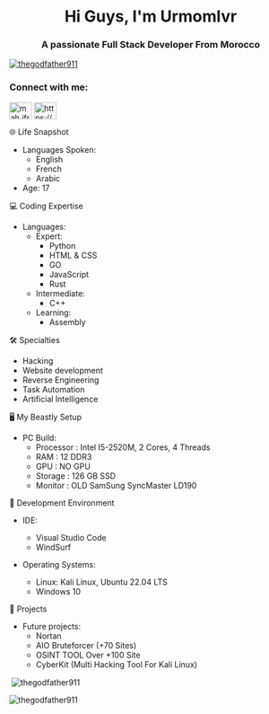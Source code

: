 <h1 align="center">Hi Guys, I'm Urmomlvr</h1>
<h3 align="center">A passionate Full Stack Developer From Morocco</h3>


<p align="left"> <a href="https://github.com/ryo-ma/github-profile-trophy"><img src="https://github-profile-trophy.vercel.app/?username=thegodfather911" alt="thegodfather911" /></a> </p>

<h3 align="left">Connect with me:</h3>
<p align="left">
  <a href="https://instagram.com/mah.jfr9" target="blank"><img align="center" src="https://raw.githubusercontent.com/rahuldkjain/github-profile-readme-generator/master/src/images/icons/Social/instagram.svg" alt="mah.jfr9" height="30" width="40" /></a>
  <a href="https://discord.gg/https://discord.gg/yr2GPt7sxn" target="blank"><img align="center" src="https://raw.githubusercontent.com/rahuldkjain/github-profile-readme-generator/master/src/images/icons/Social/discord.svg" alt="https://discord.gg/yr2GPt7sxn" height="30" width="40" /></a>
</p>



<!-- Moved Life Snapshot Section Below the Most Used Languages -->

🌐 Life Snapshot

- Languages Spoken: 
  - English
  - French
  - Arabic
- Age: 17

💻 Coding Expertise

- Languages:
  - Expert: 
    - Python
    - HTML & CSS
    - GO
    - JavaScript
    - Rust
  - Intermediate:
    - C++
  - Learning:
    - Assembly

🛠️ Specialties
- Hacking
- Website development
- Reverse Engineering
- Task Automation
- Artificial Intelligence

🖥️ My Beastly Setup

- PC Build:
  - Processor : Intel I5-2520M, 2 Cores, 4 Threads
  - RAM       : 12 DDR3
  - GPU       : NO GPU
  - Storage   : 126 GB SSD
  - Monitor   : OLD SamSung SyncMaster LD190 

🔧 Development Environment

- IDE:
  - Visual Studio Code
  - WindSurf

- Operating Systems:
  - Linux: Kali Linux, Ubuntu 22.04 LTS
  - Windows 10

🚀 Projects

- Future projects:
  - Nortan
  - AIO Bruteforcer (+70 Sites)
  - OSINT TOOL Over +100 Site
  - CyberKit (Multi Hacking Tool For Kali Linux)


<p>&nbsp;<img align="center" src="https://github-readme-stats.vercel.app/api?username=thegodfather911&show_icons=true&text_color=328406&bg_color=000000&hide_border=true&locale=en" alt="thegodfather911" /></p>

<p><img align="left" src="https://github-readme-stats.vercel.app/api/top-langs?username=thegodfather911&show_icons=true&bg_color=000000&locale=en&text_color=328406&layout=compact" alt="thegodfather911" /></p>
